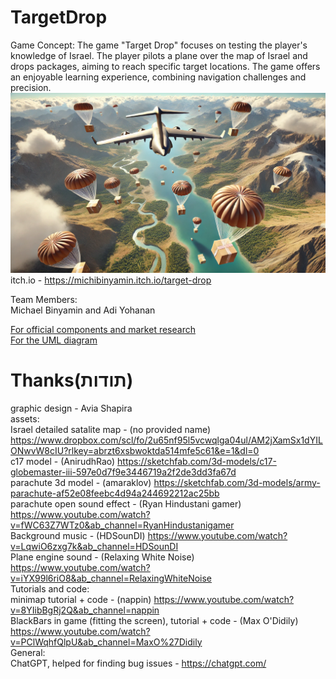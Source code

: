 # TargetDrop
Game Concept:
The game "Target Drop" focuses on testing the player's knowledge of Israel. The player pilots a plane over the map of Israel and drops packages, aiming to reach specific target locations. The game offers an enjoyable learning experience, combining navigation challenges and precision.    
![Alt text](drop_plane.webp)    
itch.io - https://michibinyamin.itch.io/target-drop    

Team Members:    
Michael Binyamin and Adi Yohanan

[For official components and market research](formal-elements.md)    
[For the UML diagram](UML_game.pdf)    

# Thanks(תודות)
graphic design - Avia Shapira  
assets:     
Israel detailed satalite map - (no provided name) https://www.dropbox.com/scl/fo/2u65nf95l5vcwqlga04ul/AM2jXamSx1dYILONwvW8cIU?rlkey=abrzt6xsbwoktda514mfe5c61&e=1&dl=0  
c17 model - (AnirudhRao) https://sketchfab.com/3d-models/c17-globemaster-iii-597e0d7f9e3446719a2f2de3dd3fa67d  
parachute 3d model - (amaraklov) https://sketchfab.com/3d-models/army-parachute-af52e08feebc4d94a244692212ac25bb  
parachute open sound effect - (Ryan Hindustani gamer) https://www.youtube.com/watch?v=fWC63Z7WTz0&ab_channel=RyanHindustanigamer  
Background music - (HDSounDI) https://www.youtube.com/watch?v=LqwiO6zxg7k&ab_channel=HDSounDI  
Plane engine sound - (Relaxing White Noise) https://www.youtube.com/watch?v=iYX99l6riO8&ab_channel=RelaxingWhiteNoise    
Tutorials and code:  
minimap tutorial + code - (nappin) https://www.youtube.com/watch?v=8YIibBgRj2Q&ab_channel=nappin  
BlackBars in game (fitting the screen), tutorial + code - (Max O'Didily) https://www.youtube.com/watch?v=PClWqhfQlpU&ab_channel=MaxO%27Didily  
General:  
ChatGPT, helped for finding bug issues - https://chatgpt.com/
